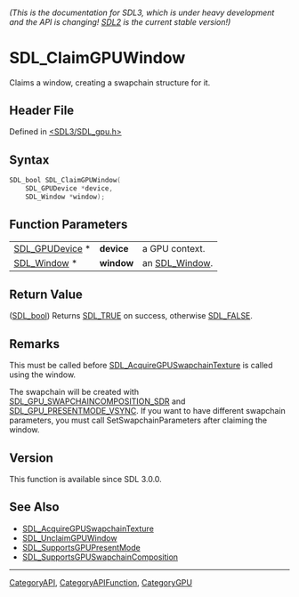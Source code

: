 ###### (This is the documentation for SDL3, which is under heavy development and the API is changing! [SDL2](https://wiki.libsdl.org/SDL2/) is the current stable version!)
# SDL_ClaimGPUWindow

Claims a window, creating a swapchain structure for it.

## Header File

Defined in [<SDL3/SDL_gpu.h>](https://github.com/libsdl-org/SDL/blob/main/include/SDL3/SDL_gpu.h)

## Syntax

```c
SDL_bool SDL_ClaimGPUWindow(
    SDL_GPUDevice *device,
    SDL_Window *window);
```

## Function Parameters

|                                  |            |                              |
| -------------------------------- | ---------- | ---------------------------- |
| [SDL_GPUDevice](SDL_GPUDevice) * | **device** | a GPU context.               |
| [SDL_Window](SDL_Window) *       | **window** | an [SDL_Window](SDL_Window). |

## Return Value

([SDL_bool](SDL_bool)) Returns [SDL_TRUE](SDL_TRUE) on success, otherwise
[SDL_FALSE](SDL_FALSE).

## Remarks

This must be called before
[SDL_AcquireGPUSwapchainTexture](SDL_AcquireGPUSwapchainTexture) is called
using the window.

The swapchain will be created with
[SDL_GPU_SWAPCHAINCOMPOSITION_SDR](SDL_GPU_SWAPCHAINCOMPOSITION_SDR) and
[SDL_GPU_PRESENTMODE_VSYNC](SDL_GPU_PRESENTMODE_VSYNC). If you want to have
different swapchain parameters, you must call SetSwapchainParameters after
claiming the window.

## Version

This function is available since SDL 3.0.0.

## See Also

- [SDL_AcquireGPUSwapchainTexture](SDL_AcquireGPUSwapchainTexture)
- [SDL_UnclaimGPUWindow](SDL_UnclaimGPUWindow)
- [SDL_SupportsGPUPresentMode](SDL_SupportsGPUPresentMode)
- [SDL_SupportsGPUSwapchainComposition](SDL_SupportsGPUSwapchainComposition)

----
[CategoryAPI](CategoryAPI), [CategoryAPIFunction](CategoryAPIFunction), [CategoryGPU](CategoryGPU)

